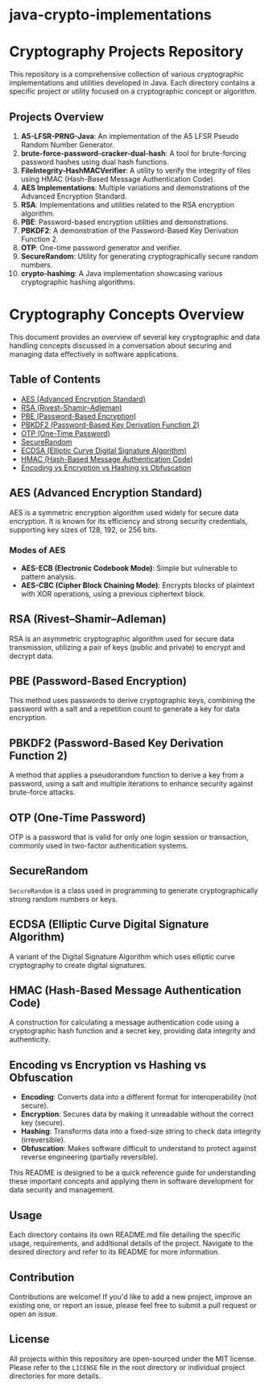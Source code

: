 # java-crypto-implementations

# Cryptography Projects Repository

This repository is a comprehensive collection of various cryptographic implementations and utilities developed in Java. Each directory contains a specific project or utility focused on a cryptographic concept or algorithm.

## Projects Overview

1. **A5-LFSR-PRNG-Java**: An implementation of the A5 LFSR Pseudo Random Number Generator.
2. **brute-force-password-cracker-dual-hash**: A tool for brute-forcing password hashes using dual hash functions.
3. **FileIntegrity-HashMACVerifier**: A utility to verify the integrity of files using HMAC (Hash-Based Message Authentication Code).
4. **AES Implementations**: Multiple variations and demonstrations of the Advanced Encryption Standard.
5. **RSA**: Implementations and utilities related to the RSA encryption algorithm.
6. **PBE**: Password-based encryption utilities and demonstrations.
7. **PBKDF2**: A demonstration of the Password-Based Key Derivation Function 2.
8. **OTP**: One-time password generator and verifier.
9. **SecureRandom**: Utility for generating cryptographically secure random numbers.
10. **crypto-hashing**: A Java implementation showcasing various cryptographic hashing algorithms.

# Cryptography Concepts Overview

This document provides an overview of several key cryptographic and data handling concepts discussed in a conversation about securing and managing data effectively in software applications.

## Table of Contents
- [AES (Advanced Encryption Standard)](#aes-advanced-encryption-standard)
- [RSA (Rivest–Shamir–Adleman)](#rsa-rivestshamiradleman)
- [PBE (Password-Based Encryption)](#pbe-password-based-encryption)
- [PBKDF2 (Password-Based Key Derivation Function 2)](#pbkdf2-password-based-key-derivation-function-2)
- [OTP (One-Time Password)](#otp-one-time-password)
- [SecureRandom](#securerandom)
- [ECDSA (Elliptic Curve Digital Signature Algorithm)](#ecdsa-elliptic-curve-digital-signature-algorithm)
- [HMAC (Hash-Based Message Authentication Code)](#hmac-hash-based-message-authentication-code)
- [Encoding vs Encryption vs Hashing vs Obfuscation](#encoding-vs-encryption-vs-hashing-vs-obfuscation)

## AES (Advanced Encryption Standard)
AES is a symmetric encryption algorithm used widely for secure data encryption. It is known for its efficiency and strong security credentials, supporting key sizes of 128, 192, or 256 bits.

### Modes of AES
- **AES-ECB (Electronic Codebook Mode)**: Simple but vulnerable to pattern analysis.
- **AES-CBC (Cipher Block Chaining Mode)**: Encrypts blocks of plaintext with XOR operations, using a previous ciphertext block.

## RSA (Rivest–Shamir–Adleman)
RSA is an asymmetric cryptographic algorithm used for secure data transmission, utilizing a pair of keys (public and private) to encrypt and decrypt data.

## PBE (Password-Based Encryption)
This method uses passwords to derive cryptographic keys, combining the password with a salt and a repetition count to generate a key for data encryption.

## PBKDF2 (Password-Based Key Derivation Function 2)
A method that applies a pseudorandom function to derive a key from a password, using a salt and multiple iterations to enhance security against brute-force attacks.

## OTP (One-Time Password)
OTP is a password that is valid for only one login session or transaction, commonly used in two-factor authentication systems.

## SecureRandom
`SecureRandom` is a class used in programming to generate cryptographically strong random numbers or keys.

## ECDSA (Elliptic Curve Digital Signature Algorithm)
A variant of the Digital Signature Algorithm which uses elliptic curve cryptography to create digital signatures.

## HMAC (Hash-Based Message Authentication Code)
A construction for calculating a message authentication code using a cryptographic hash function and a secret key, providing data integrity and authenticity.

## Encoding vs Encryption vs Hashing vs Obfuscation
- **Encoding**: Converts data into a different format for interoperability (not secure).
- **Encryption**: Secures data by making it unreadable without the correct key (secure).
- **Hashing**: Transforms data into a fixed-size string to check data integrity (irreversible).
- **Obfuscation**: Makes software difficult to understand to protect against reverse engineering (partially reversible).

This README is designed to be a quick reference guide for understanding these important concepts and applying them in software development for data security and management.


## Usage

Each directory contains its own README.md file detailing the specific usage, requirements, and additional details of the project. Navigate to the desired directory and refer to its README for more information.

## Contribution

Contributions are welcome! If you'd like to add a new project, improve an existing one, or report an issue, please feel free to submit a pull request or open an issue.

## License

All projects within this repository are open-sourced under the MIT license. Please refer to the `LICENSE` file in the root directory or individual project directories for more details.
